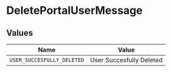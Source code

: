 # DeletePortalUserMessage


## Values

| Name                       | Value                      |
| -------------------------- | -------------------------- |
| `USER_SUCCESFULLY_DELETED` | User Succesfully Deleted   |